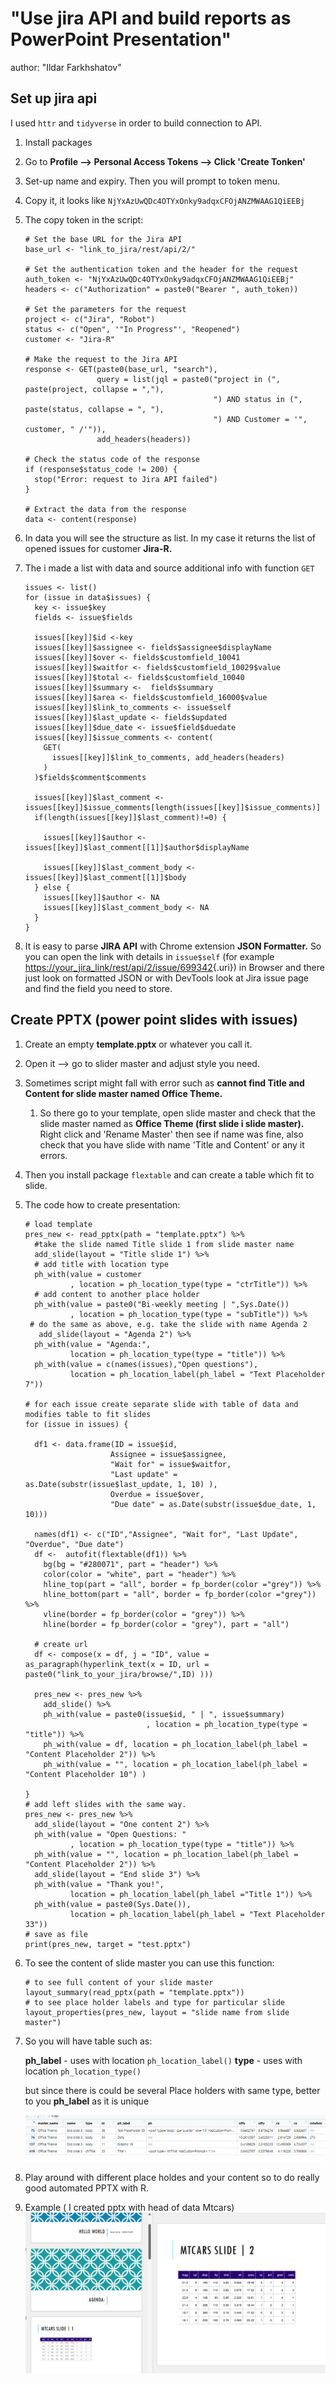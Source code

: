 
# "Use jira API and build reports as PowerPoint Presentation"
author: "Ildar Farkhshatov"

## Set up jira api

I used `httr` and `tidyverse` in order to build connection to API.

1.  Install packages

2.  Go to **Profile --\> Personal Access Tokens --\> Click 'Create Tonken'**

3.  Set-up name and expiry. Then you will prompt to token menu.

4.  Copy it, it looks like `NjYxAzUwQDc4OTYxOnky9adqxCFOjANZMWAAG1QiEEBj`

5.  The copy token in the script:

    ```{r}
    # Set the base URL for the Jira API
    base_url <- "link_to_jira/rest/api/2/"

    # Set the authentication token and the header for the request
    auth_token <- "NjYxAzUwQDc4OTYxOnky9adqxCFOjANZMWAAG1QiEEBj"
    headers <- c("Authorization" = paste0("Bearer ", auth_token))

    # Set the parameters for the request
    project <- c("Jira", "Robot")
    status <- c("Open", '"In Progress"', "Reopened")
    customer <- "Jira-R"

    # Make the request to the Jira API
    response <- GET(paste0(base_url, "search"),
                    query = list(jql = paste0("project in (", paste(project, collapse = ","), 
                                              ") AND status in (", paste(status, collapse = ", "), 
                                              ") AND Customer = '", customer, " /'")),
                    add_headers(headers))

    # Check the status code of the response
    if (response$status_code != 200) {
      stop("Error: request to Jira API failed")
    }

    # Extract the data from the response
    data <- content(response)
    ```

6.  In data you will see the structure as list. In my case it returns the list of opened issues for customer **Jira-R.**

7.  The i made a list with data and source additional info with function `GET`

    ```{r}
    issues <- list()
    for (issue in data$issues) {
      key <- issue$key
      fields <- issue$fields
      
      issues[[key]]$id <-key
      issues[[key]]$assignee <- fields$assignee$displayName
      issues[[key]]$over <- fields$customfield_10041
      issues[[key]]$waitfor <- fields$customfield_10029$value
      issues[[key]]$total <- fields$customfield_10040
      issues[[key]]$summary <-  fields$summary
      issues[[key]]$area <- fields$customfield_16000$value
      issues[[key]]$link_to_comments <- issue$self
      issues[[key]]$last_update <- fields$updated
      issues[[key]]$due_date <- issue$field$duedate
      issues[[key]]$issue_comments <- content(
        GET(
          issues[[key]]$link_to_comments, add_headers(headers)
        )
      )$fields$comment$comments
      
      issues[[key]]$last_comment <-  issues[[key]]$issue_comments[length(issues[[key]]$issue_comments)]
      if(length(issues[[key]]$last_comment)!=0) {
        
        issues[[key]]$author <- issues[[key]]$last_comment[[1]]$author$displayName
        
        issues[[key]]$last_comment_body <- issues[[key]]$last_comment[[1]]$body
      } else {
        issues[[key]]$author <- NA
        issues[[key]]$last_comment_body <- NA
      }
    }
    ```

8.  It is easy to parse **JIRA API** with Chrome extension **JSON Formatter.** So you can open the link with details in `issue$self` (for example [https://your_jira_link/rest/api/2/issue/699342](https://jour_jira_link/rest/api/2/issue/699342){.uri}) in Browser and there just look on formatted JSON or with DevTools look at Jira issue page and find the field you need to store.

## Create PPTX (power point slides with issues)

1.  Create an empty **template.pptx** or whatever you call it.

2.  Open it --\> go to slider master and adjust style you need.

3.  Sometimes script might fall with error such as **cannot find Title and Content for slide master named Office Theme.**

    1.  So there go to your template, open slide master and check that the slide master named as **Office Theme (first slide i slide master).** Right click and 'Rename Master' then see if name was fine, also check that you have slide with name 'Title and Content' or any it errors.

4.  Then you install package `flextable` and can create a table which fit to slide.

5.  The code how to create presentation:

    ```{r}
    # load template
    pres_new <- read_pptx(path = "template.pptx") %>%
      #take the slide named Title slide 1 from slide master name
      add_slide(layout = "Title slide 1") %>%
      # add title with location type
      ph_with(value = customer
              , location = ph_location_type(type = "ctrTitle")) %>%
      # add content to another place holder
      ph_with(value = paste0("Bi-weekly meeting | ",Sys.Date()) 
              , location = ph_location_type(type = "subTitle")) %>%
     # do the same as above, e.g. take the slide with name Agenda 2
       add_slide(layout = "Agenda 2") %>%
      ph_with(value = "Agenda:", 
              location = ph_location_type(type = "title")) %>%
      ph_with(value = c(names(issues),"Open questions"),
              location = ph_location_label(ph_label = "Text Placeholder 7")) 

    # for each issue create separate slide with table of data and modifies table to fit slides
    for (issue in issues) {
      
      df1 <- data.frame(ID = issue$id,
                       Assignee = issue$assignee,
                       "Wait for" = issue$waitfor,
                       "Last update" = as.Date(substr(issue$last_update, 1, 10) ),
                       Overdue = issue$over,
                       "Due date" = as.Date(substr(issue$due_date, 1, 10)))
      
      names(df1) <- c("ID","Assignee", "Wait for", "Last Update", "Overdue", "Due date")
      df <-  autofit(flextable(df1)) %>%
        bg(bg = "#280071", part = "header") %>%
        color(color = "white", part = "header") %>% 
        hline_top(part = "all", border = fp_border(color ="grey")) %>%
        hline_bottom(part = "all", border = fp_border(color ="grey")) %>%
        vline(border = fp_border(color = "grey")) %>%
        hline(border = fp_border(color = "grey"), part = "all") 

      # create url
      df <- compose(x = df, j = "ID", value =  as_paragraph(hyperlink_text(x = ID, url = paste0("link_to_your_jira/browse/",ID) )))

      pres_new <- pres_new %>%
        add_slide() %>%
        ph_with(value = paste0(issue$id, " | ", issue$summary)
                               , location = ph_location_type(type = "title")) %>%
        ph_with(value = df, location = ph_location_label(ph_label = "Content Placeholder 2")) %>%
        ph_with(value = "", location = ph_location_label(ph_label = "Content Placeholder 10") )
      
    }
    # add left slides with the same way.
    pres_new <- pres_new %>%
      add_slide(layout = "One content 2") %>%
      ph_with(value = "Open Questions: "
              , location = ph_location_type(type = "title")) %>%
      ph_with(value = "", location = ph_location_label(ph_label = "Content Placeholder 2")) %>%
      add_slide(layout = "End slide 3") %>% 
      ph_with(value = "Thank you!",
              location = ph_location_label(ph_label ="Title 1")) %>%
      ph_with(value = paste0(Sys.Date()), 
              location = ph_location_label(ph_label = "Text Placeholder 33"))
    # save as file
    print(pres_new, target = "test.pptx")
    ```

6.  To see the content of slide master you can use this function:

    ```{r}
    # to see full content of your slide master
    layout_summary(read_pptx(path = "template.pptx"))
    # to see place holder labels and type for particular slide
    layout_properties(pres_new, layout = "slide name from slide master")
    ```

7.  So you will have table such as:

    **ph_label** - uses with location `ph_location_label()` **type** - uses with location `ph_location_type()`

    but since there is could be several Place holders with same type, better to you **ph_label** as it is unique

    ![](images/image-20509907.png)

8.  Play around with different place holdes and your content so to do really good automated PPTX with R.

9.  Example ( I created pptx with head of data Mtcars)\
    ![](images/image-2045993088.png)
